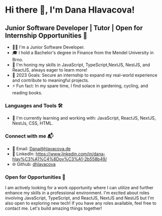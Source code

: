 # Hi there 👋, I'm Dana Hlavacova!

## Junior Software Developer | Tutor | Open for Internship Opportunities 🚀

- 👩‍💻 I'm a Junior Software Developer. 
- 🎓 I hold a Bachelor's degree in Finance from the Mendel University in Brno.
- 🌱 I'm honing my skills in JavaScript, TypeScript,NextJS, NestJS, and ReactJS, always eager to learn more!
- 🥅 2023 Goals: Secure an internship to expand my real-world experience and contribute to meaningful projects.
- ⚡ Fun fact: In my spare time, I find solace in gardening, cycling, and reading books.

### Languages and Tools 🛠 

- 🔭 I'm currently learning and working with: JavaScript, ReactJS, NextJS, NestJs, CSS, HTML.

### Connect with me 📬

- 📧 Email: [Dana@hlavacova.de](mailto:Dana@hlavacova.de)
- 👤 LinkedIn: https://www.linkedin.com/in/dana-hlav%C3%A1%C4%8Dov%C3%A1-2b558b49/
- 🌐 Github: [dhlavacova](https://github.com/dhlavacova)

### Open for Opportunities 🚀

I am actively looking for a work opportunity where I can utilize and further enhance my skills in a professional environment. I'm excited about roles involving JavaScript, TypeScript, and ReactJS, NextJS and NestJS but I'm also open to exploring new tech! If you have any roles available, feel free to contact me. Let's build amazing things together!
